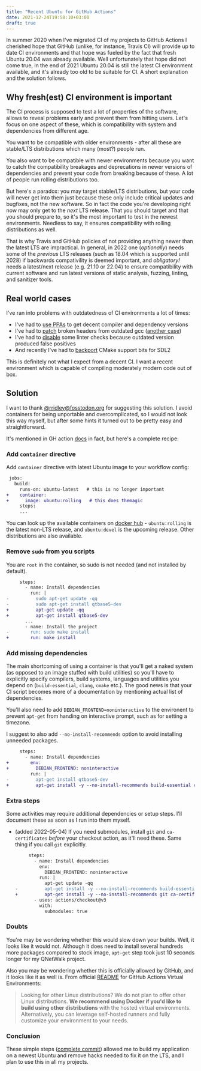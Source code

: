 ```yaml
---
title: "Recent Ubuntu for GitHub Actions"
date: 2021-12-24T19:58:10+03:00
draft: true
---
```


In summer 2020 when I've migrated CI of my projects to GitHub Actions
I cherished hope that GitHub (unlike, for instance, Travis CI) will
provide up to date CI environments and that hope was fueled by the
fact that fresh Ubuntu 20.04 was already available. Well unfortunately
that hope did not come true, in the end of 2021 Ubuntu 20.04 is still
the latest CI environment available, and it's already too old to be
suitable for CI. A short explanation and the solution follows.

<!--more-->

## Why fresh(est) CI environment is important

The CI process is supposed to test a lot of properties of the
software, allows to reveal problems early and prevent them from
hitting users. Let's focus on one aspect of these, which is
compatibility with system and dependencies from different age.

You want to be compatible with older environments - after all
these are stable/LTS distributions which many (most?) people run.

You also want to be compatible with newer environments because you
want to catch the compatibility breakages and deprecations in newer
versions of dependencies and prevent your code from breaking because
of these. A lot of people run rolling distributions too.

But here's a paradox: you may target stable/LTS distributions, but
your code will never get into them just because these only include
critical updates and bugfixes, not the new software. So in fact the
code you're developing right now may only get to the *next* LTS
release. That you should target and that you should prepare to, so
it's the most important to test in the newest environments. Needless
to say, it ensures compatibility with rolling distributions as well.

That is why Travis and GitHub policies of not providing anything
newer than the latest LTS are impractical. In general, in 2022 one
(*optionally*) needs some of the *previous* LTS releases (such as
18.04 which is supported until 2028) if backwards compativility is
deemed important, and *obligatory!* needs a latest/next release
(e.g. 21.10 or 22.04) to ensure compatibility with current software
and run latest versions of static analysis, fuzzing, linting, and
sanitizer tools.

## Real world cases

I've ran into problems with outdatedness of CI environments a lot
of times:

- I've had to
  [use PPAs](https://github.com/libSDL2pp/libSDL2pp/blob/a50a6943f445054a7f7fff2f959b734e0aae08d8/.travis.yml#L6-L7)
  to get decent compiler and dependency versions
- I've had to
  [patch](https://github.com/libSDL2pp/libSDL2pp/blob/4fe70e1980e8ece742118739b37a8e8f4f50797e/.travis.yml#L13)
  broken headers from outdated gcc
  ([another case](https://github.com/libSDL2pp/libSDL2pp/blob/86cdcdf5886ff8813c2a4eae065b13f341482d17/.travis.yml#L13))
- I've had to
  [disable](https://github.com/libSDL2pp/libSDL2pp/blob/86cdcdf5886ff8813c2a4eae065b13f341482d17/.travis.yml#L17)
  some linter checks because outdated version produced false positives
- And recently I've had to
  [backport](https://github.com/AMDmi3/qnetwalk/blob/master/.github/workflows/ci.yml#L27-L31)
  CMake support bits for SDL2

This is definitely not what I expect from a decent CI. I want a
recent environment which is capable of compiling moderately modern
code out of box.

## Solution

I want to thank [@rridley@fosstodon.org](https://fosstodon.org/@rridley)
for suggesting this solution. I avoid containers for being unportable
and overcomplicated, so I would not look this way myself, but after some
hints it turned out to be pretty easy and straightforward.

It's mentioned in GH action
[docs](https://docs.github.com/en/actions/learn-github-actions/workflow-syntax-for-github-actions#jobsjob_idcontainer)
in fact, but here's a complete recipe:

### Add `container` directive

Add `container` directive with latest Ubuntu image to your workflow
config:

```patch
 jobs:
   build:
     runs-on: ubuntu-latest   # this is no longer important
+    container:
+      image: ubuntu:rolling   # this does themagic
     steps:
     ...
```
You can look up the available containers on
[docker hub](https://hub.docker.com/_/ubuntu) - `ubuntu:rolling`
is the latest non-LTS release, and `ubuntu:devel` is the upcoming
release. Other distributions are also available.

### Remove `sudo` from you scripts

You are `root` in the container, so sudo is not needed (and not
installed by default).

```patch
     steps:
       - name: Install dependencies
         run: |
-          sudo apt-get update -qq
-          sudo apt-get install qtbase5-dev
+          apt-get update -qq
+          apt-get install qtbase5-dev
       ...
       - name: Install the project
-        run: sudo make install
+        run: make install
```

### Add missing dependencies

The main shortcoming of using a container is that you'll get a naked
system (as opposed to an image stuffed with build utilities) so
you'll have to explicitly specify compilers, build systems, languages
and utilities you depend on (`build-essential`, `clang`, `cmake`
etc.). The good news is that your CI script becomes more of a
documentation by mentioning actual list of dependencies.

You'll also need to add `DEBIAN_FRONTEND=noninteractive` to the
environent to prevent `apt-get` from handing on interactive prompt,
such as for setting a timezone.

I suggest to also add `--no-install-recommends` option to avoid
installing unneeded packages.

```patch
     steps:
       - name: Install dependencies
+        env:
+          DEBIAN_FRONTEND: noninteractive
         run: |
-          apt-get install qtbase5-dev
+          apt-get install -y --no-install-recommends build-essential clang cmake qtbase5-dev
```

### Extra steps

Some activities may require additional dependencies or setup steps.
I'll document these as soon as I run into them myself.

- (added 2022-05-04) If you need submodules, install `git` and
  `ca-certificates` *before* your checkout action, as it'll need
  these. Same thing if you call `git` explicitly.

  ```patch
       steps:
         - name: Install dependencies
           env:
             DEBIAN_FRONTEND: noninteractive
           run: |
             apt-get update -qq
  -          apt-get install -y --no-install-recommends build-essential clang cmake qtbase5-dev
  +          apt-get install -y --no-install-recommends git ca-certificates build-essential clang cmake qtbase5-dev
         - uses: actions/checkout@v3
           with:
             submodules: true
  ```

### Doubts

You're may be wondering whether this would slow down your builds.
Well, it looks like it would not. Although it does need to install
several hundreds more packages compared to stock image, `apt-get`
step took just 10 seconds longer for my QNetWalk project.

Also you may be wondering whether this is officially allowed by
GitHub, and it looks like it as well is. From official
[README](https://github.com/actions/virtual-environments/) for
GitHub Actions Virtual Environments:

> Looking for other Linux distributions? We do not plan to offer
other Linux distributions. **We recommend using Docker if you'd like
to build using other distributions** with the hosted virtual environments.
Alternatively, you can leverage self-hosted runners and fully
customize your environment to your needs.

### Conclusion 

These simple steps
([complete commit](https://github.com/AMDmi3/qnetwalk/commit/ac20b304e21d851e9cc2f14fd1245087d008487e))
allowed me to build my application on a newest Ubuntu and remove
hacks needed to fix it on the LTS, and I plan to use this in all
my projects.

